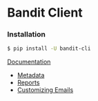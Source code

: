 # Bandit Client

### Installation

```bash
$ pip install -U bandit-cli
```

[Documentation](./overview)

- [Metadata](./overview#metadata)
- [Reports](./overview#reports)
- [Customizing Emails](./overview#customizing-emails)
